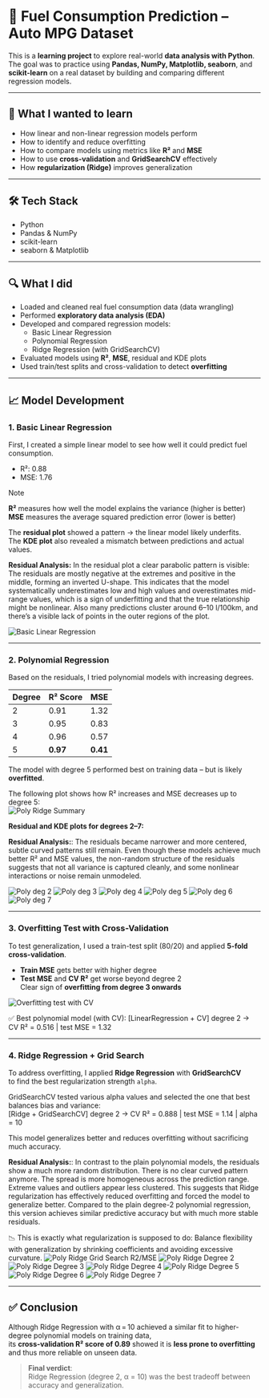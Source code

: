 # 🚗 Fuel Consumption Prediction – Auto MPG Dataset

This is a **learning project** to explore real-world **data analysis with Python**.  
The goal was to practice using **Pandas, NumPy, Matplotlib, seaborn**, and **scikit-learn** on a real dataset by building and comparing different regression models.

---

## 🎯 What I wanted to learn

- How linear and non-linear regression models perform
- How to identify and reduce overfitting
- How to compare models using metrics like **R²** and **MSE**
- How to use **cross-validation** and **GridSearchCV** effectively
- How **regularization (Ridge)** improves generalization

---

## 🛠 Tech Stack

- Python
- Pandas & NumPy
- scikit-learn
- seaborn & Matplotlib

---

## 🔍 What I did

- Loaded and cleaned real fuel consumption data (data wrangling)
- Performed **exploratory data analysis (EDA)**
- Developed and compared regression models:
  - Basic Linear Regression
  - Polynomial Regression
  - Ridge Regression (with GridSearchCV)
- Evaluated models using **R²**, **MSE**, residual and KDE plots
- Used train/test splits and cross-validation to detect **overfitting**

---

## 📈 Model Development

### 1. Basic Linear Regression

First, I created a simple linear model to see how well it could predict fuel consumption.

- R²: 0.88
- MSE: 1.76

> [!NOTE]
> **R²** measures how well the model explains the variance (higher is better)
> **MSE** measures the average squared prediction error (lower is better)

The **residual plot** showed a pattern -> the linear model likely underfits.  
The **KDE plot** also revealed a mismatch between predictions and actual values.

**Residual Analysis:**
In the residual plot a clear parabolic pattern is visible:
The residuals are mostly negative at the extremes and positive in the middle, forming an inverted U-shape. This indicates that the model systematically underestimates low and high values and overestimates mid-range values, which is a sign of underfitting and that the true relationship might be nonlinear. Also many predictions cluster around 6–10 l/100km, and there’s a visible lack of points in the outer regions of the plot.

![Basic Linear Regression](plots/basic_linear_regression.png)

---

### 2. Polynomial Regression

Based on the residuals, I tried polynomial models with increasing degrees.

| Degree | R² Score | MSE      |
|--------|----------|----------|
| 2      | 0.91     | 1.32     |
| 3      | 0.95     | 0.83     |
| 4      | 0.96     | 0.57     |
| 5      | **0.97** | **0.41** |

The model with degree 5 performed best on training data – but is likely **overfitted**.

The following plot shows how R² increases and MSE decreases up to degree 5:  
![Poly Ridge Summary](plots/polyregr_with_R2_MSE_on_polydegree.png)

**Residual and KDE plots for degrees 2–7:**

**Residual Analysis:**: The residuals became narrower and more centered, subtle curved patterns still remain. Even though these models achieve much better R² and MSE values, the non-random structure of the residuals suggests that not all variance is captured cleanly, and some nonlinear interactions or noise remain unmodeled.

![Poly deg 2](plots/kde_resid_degree_2.png)
![Poly deg 3](plots/kde_resid_degree_3.png)
![Poly deg 4](plots/kde_resid_degree_4.png)
![Poly deg 5](plots/kde_resid_degree_5.png)
![Poly deg 6](plots/kde_resid_degree_6.png)
![Poly deg 7](plots/kde_resid_degree_7.png)

---

### 3. Overfitting Test with Cross-Validation

To test generalization, I used a train-test split (80/20) and applied **5-fold cross-validation**.

- **Train MSE** gets better with higher degree
- **Test MSE** and **CV R²** get worse beyond degree 2  
Clear sign of **overfitting from degree 3 onwards**

![Overfitting test with CV](plots/overfitting_test_with_CV.png)

✅ Best polynomial model (with CV):
[LinearRegression + CV] degree 2 -> CV R² = 0.516 | test MSE = 1.32

---

### 4. Ridge Regression + Grid Search

To address overfitting, I applied **Ridge Regression** with **GridSearchCV**  
to find the best regularization strength `alpha`.

GridSearchCV tested various alpha values and selected the one that best balances bias and variance:  
[Ridge + GridSearchCV] degree 2 -> CV R² = 0.888 | test MSE = 1.14 | alpha = 10

This model generalizes better and reduces overfitting without sacrificing much accuracy.

**Residual Analysis:**: 
In contrast to the plain polynomial models, the residuals show a much more random distribution.
There is no clear curved pattern anymore. The spread is more homogeneous across the prediction range.
Extreme values and outliers appear less clustered. This suggests that Ridge regularization has effectively reduced overfitting and forced the model to generalize better.
Compared to the plain degree-2 polynomial regression, this version achieves similar predictive accuracy but with much more stable residuals.

📉 This is exactly what regularization is supposed to do:
Balance flexibility with generalization by shrinking coefficients and avoiding excessive curvature.
![Poly Ridge Grid Search R2/MSE](plots/poly_ridge_regr_with_grid_search_R2_and_MSE.png)
![Poly Ridge Degree 2](plots/poly_ridge_regr_with_grid_search_deg_2.png)
![Poly Ridge Degree 3](plots/poly_ridge_regr_with_grid_search_deg_3.png)
![Poly Ridge Degree 4](plots/poly_ridge_regr_with_grid_search_deg_4.png)
![Poly Ridge Degree 5](plots/poly_ridge_regr_with_grid_search_deg_5.png)
![Poly Ridge Degree 6](plots/poly_ridge_regr_with_grid_search_deg_6.png)
![Poly Ridge Degree 7](plots/poly_ridge_regr_with_grid_search_deg_7.png)

---

## ✅ Conclusion

Although Ridge Regression with α = 10 achieved a similar fit to higher-degree polynomial models on training data,  
its **cross-validation R² score of 0.89** showed it is **less prone to overfitting** and thus more reliable on unseen data.

> **Final verdict**:  
> Ridge Regression (degree 2, α = 10) was the best tradeoff between accuracy and generalization.
